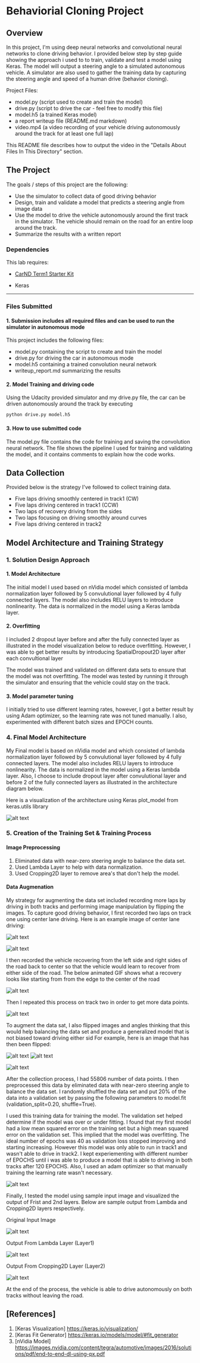 # Behaviorial Cloning Project

[//]: # (Image References)

[image1]: ./images/model-architecture.png "Model Visualization"
[image2]: ./examples/placeholder.png "Grayscaling"
[image3]: ./examples/placeholder_small.png "Recovery Image"
[image4]: ./examples/placeholder_small.png "Recovery Image"
[image5]: ./examples/placeholder_small.png "Recovery Image"
[image6]: ./images/image-original.png "Normal Image"
[image7]: ./images/image-flipped.png "Flipped Image"
[image8]: ./images/track1.gif "Track 1 Animation"
[image8a]: ./images/track2run1.gif "Track 2 Animation"
[image9]: ./images/recovery.gif "Recovery Animation"


[image10]: ./images/test_input.png "Test Input Image"
[image11]: ./images/lambda_out.png "Lambda Layer ouptut"
[image12]: ./images/Cropping2d_out.png "Cropping2D output"

[image13]: ./images/hist.PNG "Data Set Histogram"
[image14]: ./images/hist_augmented.PNG "Augmented Histogram"
[image15]: ./images/model_loss.PNG "Model Validation Loss"



Overview
---


In this project, I'm using deep neural networks and convolutional neural networks to clone driving behavior. I provided below step by step guide showing the approach i used to to train, validate and test a model using Keras. The model will output a steering angle to a simulated autonomous vehicle. A simulator are also used to gather the training data by capturing the steering angle and speed of a human drive (behavior cloning).

Project Files: 
* model.py (script used to create and train the model)
* drive.py (script to drive the car - feel free to modify this file)
* model.h5 (a trained Keras model)
* a report writeup file (README.md markdown)
* video.mp4 (a video recording of your vehicle driving autonomously around the track for at least one full lap)

This README file describes how to output the video in the "Details About Files In This Directory" section.


The Project
---
The goals / steps of this project are the following:
* Use the simulator to collect data of good driving behavior 
* Design, train and validate a model that predicts a steering angle from image data
* Use the model to drive the vehicle autonomously around the first track in the simulator. The vehicle should remain on the road for an entire loop around the track.
* Summarize the results with a written report

### Dependencies
This lab requires:

* [CarND Term1 Starter Kit](https://github.com/udacity/CarND-Term1-Starter-Kit)

* Keras



---
### Files Submitted 

#### 1. Submission includes all required files and can be used to run the simulator in autonomous mode

This project includes the following files:
* model.py containing the script to create and train the model
* drive.py for driving the car in autonomous mode
* model.h5 containing a trained convolution neural network 
* writeup_report.md  summarizing the results

#### 2. Model Training and driving code
Using the Udacity provided simulator and my drive.py file, the car can be driven autonomously around the track by executing 
```sh
python drive.py model.h5
```

#### 3. How to use submitted code

The model.py file contains the code for training and saving the convolution neural network. The file shows the pipeline I used for training and validating the model, and it contains comments to explain how the code works.

## Data Collection

Provided below is the strategy I've followed to collect training data. 
* Five laps driving smoothly centered in track1 (CW)
* Five laps driving centered in track1 (CCW)
* Two laps of recovery driving from the sides
* Two laps focusing on driving smoothly around curves
* Five laps driving centered in track2



## Model Architecture and Training Strategy

### 1. Solution Design Approach


#### 1. Model Architecture

The initial model I used  based on nVidia model which consisted of lambda normalization layer followed by 5 convulutional layer followed by 4 fully connected layers. The model also includes RELU layers to introduce nonlinearity. The data is normalized in the model using a Keras lambda layer. 


#### 2. Overfitting

I included 2 dropout layer before and after the fully connected layer as illustrated in the model visualization below to reduce overfitting. However, I was able to get better results by introducing SpatialDropout2D layer after each convultional layer

The model was trained and validated on different data sets to ensure that the model was not overfitting. The model was tested by running it through the simulator and ensuring that the vehicle could stay on the track.



#### 3. Model parameter tuning

I initially tried to use different learning rates, however, I got a better result by using Adam optimizer, so the learning rate was not tuned manually. I also, experimented with different batch sizes and EPOCH counts. 




### 4. Final Model Architecture


My Final model is based on nVidia model and which consisted of lambda normalization layer followed by 5 convulutional layer followed by 4 fully connected layers. The model also includes RELU layers to introduce nonlinearity. The data is normalized in the model using a Keras lambda layer. Also, I choose to include dropout layer after convulutional layer and before 2 of the fully connected layers as illustrated in the architecture diagram below. 

Here is a visualization of the architecture using Keras plot_model from keras.utils library 

![alt text][image1]




### 5. Creation of the Training Set & Training Process


#### Image Preprocessing
1. Eliminated data with near-zero steering angle to balance the data set.
2. Used Lambda Layer to help with data normalization.
3. Used Cropping2D layer to remove area's that don't help the model.

#### Data Augmenation
My strategy for augmenting the data set included recording more laps by driving in both tracks and performing image manipulation by flipping the images. To capture good driving behavior, I first recorded two laps on track one using center lane driving. Here is an example image of center lane driving:

![alt text][image8]

![alt text][image13]

I then recorded the vehicle recovering from the left side and right sides of the road back to center so that the vehicle would learn to  recover from either side of the road. The below animated GIF shows what a recovery looks like starting from from the edge to the center of the road


![alt text][image9]

Then I repeated this process on track two in order to get more data points.

![alt text][image8a]

To augment the data sat, I also flipped images and angles thinking that this would help balancing the data set and produce a generalized model that is not biased toward driving either sid For example, here is an image that has then been flipped:

![alt text][image6]
![alt text][image7]

![alt text][image14]

After the collection process, I had 55806 number of data points. I then preprocessed this data by eliminated data with near-zero steering angle to balance the data set. I randomly shuffled the data set and put 20% of the data into a validation set by passing the following parameters to model.fit (validation_split=0.20, shuffle=True). 

I used this training data for training the model. The validation set helped determine if the model was over or under fitting. I found that my first model had a low mean squared error on the training set but a high mean squared error on the validation set. This implied that the model was overfitting. The ideal number of epochs was 40 as validation loss stopped improving and starting increasing.  However this model was only able to run in track1 and wasn't able to drive in track2. I kept experiementing with different number of EPOCHS until i was able to produce a model that is able to driving in both tracks after 120 EPOCHS. Also, I used an adam optimizer so that manually training the learning rate wasn't necessary.

![alt text][image15]


Finally, I tested the model using sample input image and visualized the output of Frist and 2nd layers. Below are sample output from Lambda and Cropping2D layers respectively. 

Original Input Image

![alt text][image10]

Output From Lambda Layer (Layer1)

![alt text][image11]

Output From Cropping2D Layer (Layer2)

![alt text][image12]

At the end of the process, the vehicle is able to drive autonomously on both tracks without leaving the  road.

## [References]

1. [Keras Visualization] https://keras.io/visualization/
2. [Keras Fit Generator] https://keras.io/models/model/#fit_generator
3. [nVidia Model] https://images.nvidia.com/content/tegra/automotive/images/2016/solutions/pdf/end-to-end-dl-using-px.pdf
